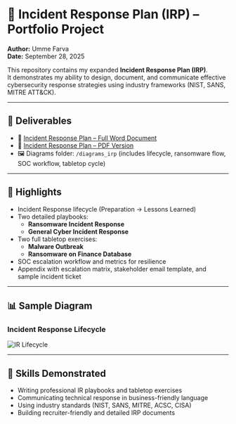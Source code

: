 # 📑 Incident Response Plan (IRP) – Portfolio Project

**Author:** Umme Farva  
**Date:** September 28, 2025  

This repository contains my expanded **Incident Response Plan (IRP)**.  
It demonstrates my ability to design, document, and communicate effective cybersecurity response strategies using industry frameworks (NIST, SANS, MITRE ATT&CK).  

---

## 📂 Deliverables
- 📄 [Incident Response Plan – Full Word Document](Incident_Response_Plan_Expanded_Umme_Farva.docx)  
- 📄 [Incident Response Plan – PDF Version](Incident_Response_Plan_Expanded_Umme_Farva.pdf)  
- 🖼️ Diagrams folder: `/diagrams_irp` (includes lifecycle, ransomware flow, SOC workflow, tabletop cycle)

---

## 🔎 Highlights
- Incident Response lifecycle (Preparation → Lessons Learned)  
- Two detailed playbooks:  
  - **Ransomware Incident Response**  
  - **General Cyber Incident Response**  
- Two full tabletop exercises:  
  - **Malware Outbreak**  
  - **Ransomware on Finance Database**  
- SOC escalation workflow and metrics for resilience  
- Appendix with escalation matrix, stakeholder email template, and sample incident ticket  

---

## 📊 Sample Diagram
### Incident Response Lifecycle
![IR Lifecycle](diagrams_irp/ir_lifecycle.png)

---

## 🎯 Skills Demonstrated
- Writing professional IR playbooks and tabletop exercises  
- Communicating technical response in business-friendly language  
- Using industry standards (NIST, SANS, MITRE, ACSC, CISA)  
- Building recruiter-friendly and detailed IRP documents
